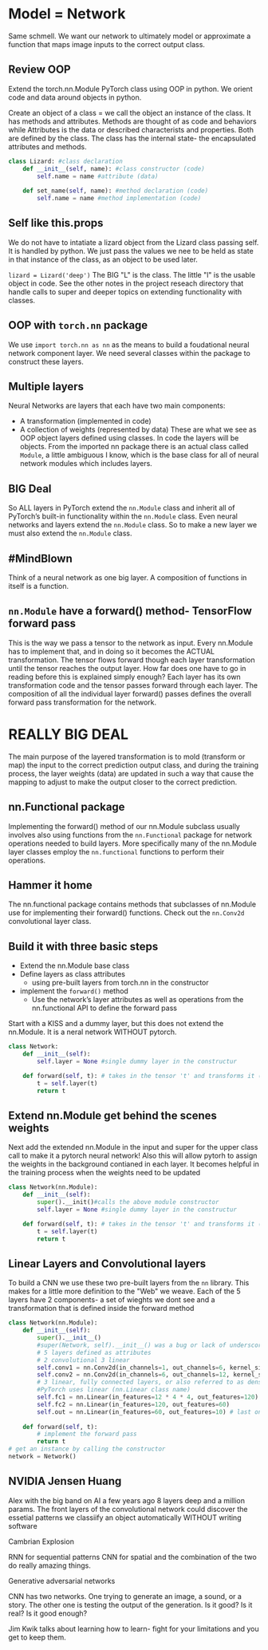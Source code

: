 # Model = Network
Same schmell. We want our network to ultimately model or approximate a function that maps image inputs to the correct output class.

## Review OOP
Extend the torch.nn.Module PyTorch class using OOP in python. We orient code and data around objects in python. 

Create an object of a class = we call the object an instance of the class. It has methods and attributes. Methods are thought of as code and behaviors while Attributes is the data or described characterists and properties. Both are defined by the class. The class has the internal state- the encapsulated attributes and methods.

```py
class Lizard: #class declaration
    def __init__(self, name): #class constructor (code)
        self.name = name #attribute (data)
    
    def set_name(self, name): #method declaration (code)
        self.name = name #method implementation (code)
``` 
## Self like this.props
We do not have to intatiate a lizard object from the Lizard class passing self. It is handled by python. We just pass the values we nee to be held as state in that instance of the class, as an object to be used later.

`lizard = Lizard('deep')` The BIG "L" is the class. The little "l" is the usable object in code. See the other notes in the project reseach directory that handle calls to super and deeper topics on extending functionality with classes. 

## OOP with `torch.nn` package
We use `import torch.nn as nn` as the means to build a foudational neural network component layer. We need several classes within the package to construct these layers. 
## Multiple layers
Neural Networks are layers that each have two main components:
* A transformation (implemented in code)
* A collection of weights (represented by data)
These are what we see as OOP object layers defined using classes. In code the layers will be objects. From the imported nn package there is an actual class called `Module`, a little ambiguous I know, which is the base class for all of neural network modules which includes layers.
## BIG Deal
So ALL layers in PyTorch extend the `nn.Module` class and inherit all of PyTorch’s built-in functionality within the `nn.Module` class. Even neural networks and layers extend the `nn.Module` class. So to make a new layer we must also extend the `nn.Module` class.
## \#MindBlown
Think of a neural network as one big layer. A composition of functions in itself is a function.
## `nn.Module` have a forward() method- TensorFlow forward pass
This is the way we pass a tensor to the network as input. Every nn.Module has to implement that, and in doing so it becomes the ACTUAL transformation. The tensor flows forward though each layer transformation until the tensor reaches the output layer. How far does one have to go in reading before this is explained simply enough? Each layer has its own transformation code and the tensor passes forward through each layer. The composition of all the individual layer forward() passes defines the overall forward pass transformation for the network.
# REALLY BIG DEAL
The main purpose of the layered transformation is to mold (transform or map) the input to the correct prediction output class, and during the training process, the layer weights (data) are updated in such a way that cause the mapping to adjust to make the output closer to the correct prediction.
## nn.Functional package
Implementing the forward() method of our nn.Module subclass usually involves also using functions from the `nn.Functional` package for network operations needed to build layers. More specifically many of the nn.Module layer classes employ the `nn.functional` functions to perform their operations.
## Hammer it home
The nn.functional package contains methods that subclasses of nn.Module use for implementing their forward() functions. Check out the `nn.Conv2d` convolutional layer class.
## Build it with three basic steps
* Extend the nn.Module base class 
* Define layers as class attributes
  * using pre-built layers from torch.nn in the constructor
* implement the `forward()` method
  * Use the network’s layer attributes as well as operations from the nn.functional API to define the forward pass

Start with a KISS and a dummy layer, but this does not extend the nn.Module. It is a neral network WITHOUT pytorch.
```py
class Network:
    def __init__(self):
        self.layer = None #single dummy layer in the constructur

    def forward(self, t): # takes in the tensor 't' and transforms it (dummy nothing, we're creating a neural netowrk!)
        t = self.layer(t)
        return t
```
## Extend nn.Module get behind the scenes weights
Next add the extended nn.Module in the input and super for the upper class call to make it a pytorch neural network! Also this will allow pytorh to assign the weights in the background contianed in each layer. It becomes helpful in the training process when the weights need to be updated
```py
class Network(nn.Module):
    def __init__(self):
        super().__init()#calls the above module constructor
        self.layer = None #single dummy layer in the constructur

    def forward(self, t): # takes in the tensor 't' and transforms it (dummy nothing, we're creating a neural netowrk!)
        t = self.layer(t)
        return t
```
## Linear Layers and Convolutional layers
To build a CNN we use these two pre-built layers from the `nn` library. This makes for a little more definition to the "Web" we weave. Each of the 5 layers have 2 components- a set of wieghts we dont see and a transformation that is defined inside the forward method

```py
class Network(nn.Module):
    def __init__(self):
        super().__init__()
        #super(Network, self).__init__() was a bug or lack of underscores after __init?
        # 5 layers defined as attributes
        # 2 convolutional 3 linear
        self.conv1 = nn.Conv2d(in_channels=1, out_channels=6, kernel_size=5)
        self.conv2 = nn.Conv2d(in_channels=6, out_channels=12, kernel_size=5)
        # 3 linear, fully connected layers, or also referred to as dense
        #PyTorch uses linear (nn.Linear class name)
        self.fc1 = nn.Linear(in_features=12 * 4 * 4, out_features=120)
        self.fc2 = nn.Linear(in_features=120, out_features=60)
        self.out = nn.Linear(in_features=60, out_features=10) # last one is OUTPUT
        
    def forward(self, t):
        # implement the forward pass
        return t
# get an instance by calling the constructor
network = Network()
```
## NVIDIA Jensen Huang
Alex with the big band on AI a few years ago 8 layers deep and a million params. The front layers of the convolutional network could discover the essetial patterns we classiify an object automatically WITHOUT writing software

Cambrian Explosion

RNN for sequential patterns CNN for spatial and the combination of the two do really amazing things.

Generative adversarial networks

CNN has two networks. One trying to generate an image, a sound, or a story. The other one is testing the output of the generation. Is it good? Is it real? Is it good enough?

Jim Kwik talks about learning how to learn- fight for your limitations and you get to keep them. 